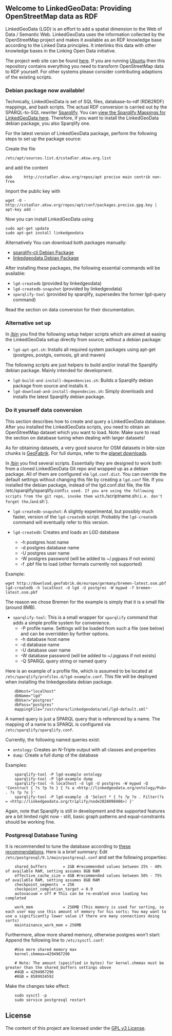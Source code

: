 ## Welcome to LinkedGeoData: Providing OpenStreetMap data as RDF
LinkedGeoData (LGD) is an effort to add a spatial dimension to the Web of Data / Semantic Web. LinkedGeoData uses the information collected by the OpenStreetMap project and makes it available as an RDF knowledge base according to the Linked Data principles. It interlinks this data with other knowledge bases in the Linking Open Data initiative.

The project web site can be found [here](http://linkedgeodata.org).
If you are running [Ubuntu](http://www.ubuntu.com) then this repository contains everything you need to transform OpenStreetMap data to RDF yourself.
For other systems please consider contributing adaptions of the existing scripts.


### Debian package now available!
Technically, LinkedGeoData is set of SQL files, database-to-rdf (RDB2RDF) mappings, and bash scripts.
The actual RDF conversion is carried out by the SPARQL-to-SQL rewriter [Sparqlify](https://github.com/AKSW/Sparqlify).
You can [view the Sparqlify Mappings for LinkedGeoData here](https://raw.github.com/GeoKnow/LinkedGeoData/master/linkedgeodata-core/src/main/resources/org/aksw/linkedgeodata/sml/LinkedGeoData-Triplify-IndividualViews.sml).
Therefore, if you want to install the LinkedGeoData debian package, you also  Sparqlify one.

For the latest version of LinkedGeoData package, perform the following steps to set up the package source:

Create the file

    /etc/apt/sources.list.d/cstadler.aksw.org.list

and add the content

    deb     http://cstadler.aksw.org/repos/apt precise main contrib non-free

Import the public key with

    wget -O - http://cstadler.aksw.org/repos/apt/conf/packages.precise.gpg.key | apt-key add -


Now you can install LinkedGeoData using

    sudo apt-get update
    sudo apt-get install linkedgeodata


Alternatively You can download both packages manually:
* [sparqlify-cli Debian Package](http://cstadler.aksw.org/repos/apt/pool/main/s/sparqlify-cli/)
* [linkedgeodata Debian Package](http://cstadler.aksw.org/repos/apt/pool/main/l/linkedgeodata/)


After installing these packages, the following essential commands will be available:
* `lgd-createdb` (provided by linkedgeodata)
* `lgd-createdb-snapshot` (provided by linkedgeodata)
* `sparqlify-tool` (provided by sparqlify, supersedes the former lgd-query command)


Read the section on data conversion for their documentation.

### Alternative set up
In [/bin](https://github.com/GeoKnow/LinkedGeoData/tree/master/linkedgeodata-cli/bin) you find the following setup helper scripts which are aimed at easing the LinkedGeoData setup directly from source; without a debian package:

* `lgd-apt-get.sh`: Installs all required system packages using apt-get (postgres, postgis, osmosis, git and maven)

The following scripts are just helpers to build and/or install the Sparqlify debian package. Mainly intended for development.

* `lgd-build-and-install-dependencies.sh`: Builds a Sparqlify debian package from source and installs it.
* `lgd-download-and-install-dependecies.sh`: Simply downloads and installs the latest Sparqlify debian package.


### Do it yourself data conversion
This section describes how to create and query a LinkedGeoData database. After you installed the LinkedGeoData scripts, you need to obtain an OpenStreetMap dataset which you want to load.
Note: Make sure to read the section on database tuning when dealing with larger datasets!

As for obtaining datasets, a very good source for OSM datasets in bite-size chunks is [GeoFabrik](http://download.geofabrik.de). For full dumps, refer to the [planet downloads](http://planet.openstreetmap.org/).

In [/bin](https://github.com/GeoKnow/LinkedGeoData/tree/master/linkedgeodata-cli/bin) you find several scripts. Essentially they are designed to work both from a cloned LinkedGeoData Git repo and wrapped up as a debian package.
All of them are configured via `lgd.conf.dist`. You can override the default settings without changing this file by creating a `lgd.conf` file.
If you installed the debian package, instead of the lgd.conf.dist file, the file /etc/sparqlify/sparqlify.conf` is used.
If you are using the following scripts from the git repo, invoke them with `./scriptname.sh` (i.e. don't forget the `./` and `.sh`).

* `lgd-createdb-snapshot`: A slightly experimental, but possibly much faster, version of the `lgd-createdb` script. Probably the `lgd-createdb` command will eventually refer to this version.

* `lgd-createdb`: Creates and loads an LGD database
  * -h  postgres host name
  * -d  postgres database name
  * -U  postgres user name
  * -W  postgres password (will be added to ~/.pgpass if not exists)
  * -f  .pbf file to load (other formats currently not supported)

Example:

    wget http://download.geofabrik.de/europe/germany/bremen-latest.osm.pbf
    lgd-createdb -h localhost -d lgd -U postgres -W mypwd -f bremen-latest.osm.pbf

The reason we chose Bremen for the example is simply that it is a small file (around 8MB).


* `sparqlify-tool`: This is a small wrapper for `sparqlify` command that adds a simple profile system for convenience.
  * -P  profile name. Settings will be loaded from such a file (see below) and can be overridden by further options.
  * -h  database host name
  * -d  database name
  * -U  database user name
  * -W  database password (will be added to ~/.pgpass if not exists)
  * -Q  SPARQL query string or named query


Here is an example of a profile file, which is assumed to be located at `/etc/sparqlify/profiles.d/lgd-example.conf`.
This file will be deployed when installing the linkedgeodata debian package.

        dbHost="localhost"
        dbName="lgd"
        dbUser="postgres"
        dbPass="postgres"
        mappingFile="/usr/share/linkedgeodata/sml/lgd-default.sml"


A named query is just a SPARQL query that is referenced by a name.
The mapping of a name to a SPARQL is configured via `/etc/sparqlify/sparqlify.conf`.

Currently, the following named queries exist:

* `ontology`: Creates an N-Triple output with all classes and properties
* `dump`: Create a full dump of the database

Examples:

        sparqlify-tool -P lgd-example ontology
        sparqlify-tool -P lgd-example dump
        sparqlify-tool -h localhost -d lgd -U postgres -W mypwd -Q 'Construct { ?s ?p ?o } { ?s a <http://linkedgeodata.org/ontology/Pub> . ?s ?p ?o }'
        sparqlify-tool -P lgd-example -Q 'Select * { ?s ?p ?o . Filter(?s = <http://linkedgeodata.org/triplify/node2028098486>) }'

Again, note that Sparqlify is still in development and the supported features are a bit limited right now - still, basic graph patterns and equal-constraints should be working fine.


### Postgresql Database Tuning
It is recommended to tune the database according to [these recommendations](http://wiki.postgresql.org/wiki/Tuning_Your_PostgreSQL_Server). Here is a brief summary:
Edit `/etc/postgresql/9.1/main/postgresql.conf` and set the following properties:

        shared_buffers       = 2GB #recommended values between 25% - 40% of available RAM, setting assumes 8GB RAM
        effective_cache_size = 4GB #recommended values between 50% - 75% of available RAM, setting assumes 8GB RAM
        checkpoint_segments  = 256
        checkpoint_completion_target = 0.9
        autovacuum = off # This can be re-enabled once loading has completed

        work_mem             = 256MB (This memory is used for sorting, so each user may use this amount of memory for his sorts; You may want to use a significantly lower value if there are many connections doing sorts)
        maintainance_work_mem = 256MB


Furthermore, allow more shared memory, otherwise postgres won't start:
Append the following line to `/etc/sysctl.conf`:

        #Use more shared memory max
        kernel.shmmax=4294967296

        # Note: The amount (specified in bytes) for kernel.shmmax must be greater than the shared_buffers settings obove
        #4GB = 4294967296
        #8GB = 8589934592

Make the changes take effect:

        sudo sysctl -p
        sudo service postgresql restart

## License
The content of this project are licensed under the [GPL v3 License](https://github.com/GeoKnow/LinkedGeoData/blob/master/LICENSE).

